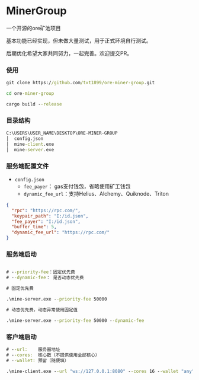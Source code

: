 # MinerGroup
一个开源的ore矿池项目

基本功能已经实现，但未做大量测试，用于正式环境自行测试。

后期优化希望大家共同努力，一起完善。欢迎提交PR。

### 使用

```cmd
git clone https://github.com/txt1899/ore-miner-group.git

cd ore-miner-group

cargo build --release
```

### 目录结构
```cmd
C:\USERS\USER_NAME\DESKTOP\ORE-MINER-GROUP
│  config.json
│  mine-client.exe
│  mine-server.exe
```

### 服务端配置文件
- `config.json`
  - `fee_payer`： gas支付钱包，省略使用矿工钱包
  - `dynamic_fee_url`：支持Helius、Alchemy、Quiknode、Triton

```json
{
  "rpc": "https://rpc.com/",
  "keypair_path": "I:/id.json",
  "fee_payer": "I:/id.json",
  "buffer_time": 5,
  "dynamic_fee_url": "https://rpc.com/"
}

```

### 服务端启动
```cmd

# --priority-fee：固定优先费
# --dynamic-fee： 是否动态优先费

# 固定优先费

.\mine-server.exe --priority-fee 50000

# 动态优先费，动态异常使用固定值

.\mine-server.exe --priority-fee 50000 --dynamic-fee
```


### 客户端启动
```cmd
# --url:    服务器地址
# --cores:  核心数（不提供使用全部核心）
# --wallet: 预留（随便填）

.\mine-client.exe --url "ws://127.0.0.1:8080" --cores 16 --wallet "any" 

```